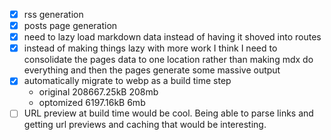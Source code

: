 - [x] rss generation
- [x] posts page generation
- [x] need to lazy load markdown data instead of having it shoved into routes
- [x] instead of making things lazy with more work I think I need to consolidate the pages data to one location rather than making mdx do everything and then the pages generate some massive output
- [x] automatically migrate to webp as a build time step
  - original
    208667.25kB
    208mb
  - optomized
    6197.16kB
    6mb
- [ ] URL preview at build time would be cool. Being able to parse links and getting url previews and caching that would be interesting.
